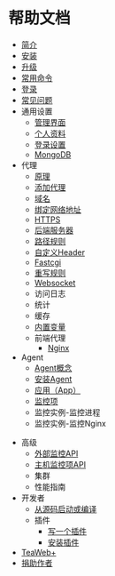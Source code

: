 # 帮助文档
* [简介](main/Summary.md)
* [安装](main/Install.md)
* [升级](main/Upgrade.md)
* [常用命令](main/Commands.md)
* [登录](main/Login.md)
* [常见问题](main/FAQ.md)
* 通用设置
  * [管理界面](settings/Service.md)
  * [个人资料](settings/Profile.md)
  * [登录设置](settings/Login.md)
  * [MongoDB](settings/MongoDB.md)
* 代理
  * [原理](proxy/Architect.md)
  * [添加代理](proxy/CreateProxy.md)
  * [域名](proxy/Domain.md)
  * [绑定网络地址](proxy/Listen.md)
  * [HTTPS](proxy/HTTPS.md)
  * [后端服务器](proxy/Backend.md)
  * [路径规则](proxy/Location.md)
  * [自定义Header](proxy/Header.md)
  * [Fastcgi](proxy/Fastcgi.md)
  * [重写规则](proxy/Rewrite.md)
  * [Websocket](proxy/Websocket.md)
  * 访问日志
  * 统计
  * 缓存
  * [内置变量](proxy/Variables.md)
  * 前端代理
     * [Nginx](proxy/Nginx.md)
     <!-- * Apache -->
     <!-- * Varnish -->
     <!-- * Squid -->
     <!-- * HAProxy -->
* Agent
   * [Agent概念](agents/Index.md)
   * [安装Agent](agents/Install.md)
   * [应用（App）](agents/App.md)
   <!--* 任务-->
   * [监控项](agents/Item.md)
   * 监控实例-监控进程
   * 监控实例-监控Nginx
<!--* Apps-->
<!--  * [本地服务](apps/Index.md)-->
<!--  * [安装ps命令](apps/InstallPs.md)-->
<!--  * [安装pgrep命令](apps/InstallPgrep.md)-->
<!--  * [安装lsof命令](apps/InstallLsof.md)-->
<!--  * [自定义探针](apps/Probe.md)-->
* 高级
  * [外部监控API](advanced/APIMonitor.md)
  * [主机监控项API](advanced/APIMonitorAgentItem.md)
  * 集群
  * 性能指南
* 开发者
  * [从源码启动或编译](main/Build.md)
  * 插件
     * [写一个插件](plugins/Write.md)
     * [安装插件](plugins/Install.md)
* [TeaWeb+](plus/Index.md)
* [捐助作者](donate/Index.md)